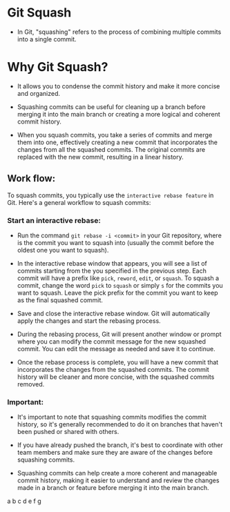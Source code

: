 # Git Squash

- In Git, "squashing" refers to the process of combining multiple commits into a single commit.

# Why Git Squash?

- It allows you to condense the commit history and make it more concise and organized.
- Squashing commits can be useful for cleaning up a branch before merging it into the main branch or creating a more logical and coherent commit history.

- When you squash commits, you take a series of commits and merge them into one, effectively creating a new commit that incorporates the changes from all the squashed commits. The original commits are replaced with the new commit, resulting in a linear history.

## Work flow:

To squash commits, you typically use the `interactive rebase feature` in Git. Here's a general workflow to squash commits:

### Start an interactive rebase:

- Run the command `git rebase -i <commit>` in your Git repository, where <commit> is the commit you want to squash into (usually the commit before the oldest one you want to squash).

- In the interactive rebase window that appears, you will see a list of commits starting from the <commit> you specified in the previous step. Each commit will have a prefix like `pick`, `reword`, `edit`, or `squash`. To squash a commit, change the word `pick` to `squash` or simply `s` for the commits you want to squash. Leave the pick prefix for the commit you want to keep as the final squashed commit.

- Save and close the interactive rebase window. Git will automatically apply the changes and start the rebasing process.

- During the rebasing process, Git will present another window or prompt where you can modify the commit message for the new squashed commit. You can edit the message as needed and save it to continue.

- Once the rebase process is complete, you will have a new commit that incorporates the changes from the squashed commits. The commit history will be cleaner and more concise, with the squashed commits removed.

### Important:

- It's important to note that squashing commits modifies the commit history, so it's generally recommended to do it on branches that haven't been pushed or shared with others.
- If you have already pushed the branch, it's best to coordinate with other team members and make sure they are aware of the changes before squashing commits.

- Squashing commits can help create a more coherent and manageable commit history, making it easier to understand and review the changes made in a branch or feature before merging it into the main branch.


a 
b
c
d
e
f
g